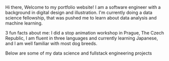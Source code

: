 Hi there, Welcome to my portfolio website!
I am a software engineer with a background in digital design and illustration. I'm currently doing a data science fellowship, that was pushed me to learn about data analysis and machine learning.

3 fun facts about me: I did a stop animation workshop in Prague, The Czech Republic, I am fluent in three languages and currently learning Japanese, and I am well familiar with most dog breeds.

Below are some of my data science and fullstack engineering projects
